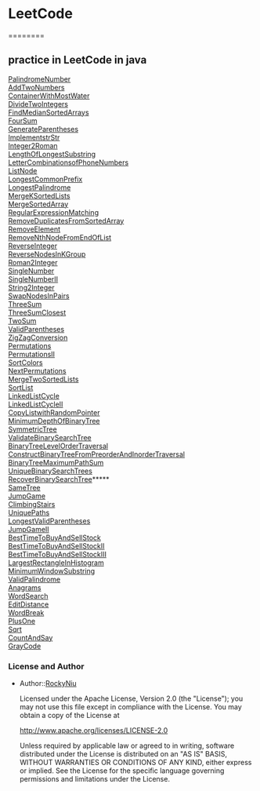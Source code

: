 # LeetCode
========

## practice in LeetCode in java

[PalindromeNumber](/src/leetcode/java/PalindromeNumber.java)<br/>
[AddTwoNumbers](/src/leetcode/java/AddTwoNumbers.java)<br/>
[ContainerWithMostWater](/src/leetcode/java/ContainerWithMostWater.java)<br/>
[DivideTwoIntegers](/src/leetcode/java/DivideTwoIntegers.java)<br/>
[FindMedianSortedArrays](/src/leetcode/java/FindMedianSortedArrays.java)<br/>
[FourSum](/src/leetcode/java/FourSum.java)<br/>
[GenerateParentheses](/src/leetcode/java/GenerateParentheses.java)<br/>
[ImplementstrStr](/src/leetcode/java/ImplementstrStr.java)<br/>
[Integer2Roman](/src/leetcode/java/Integer2Roman.java)<br/>
[LengthOfLongestSubstring](/src/leetcode/java/LengthOfLongestSubstring.java)<br/>
[LetterCombinationsofPhoneNumbers](/src/leetcode/java/LetterCombinationsofPhoneNumbers.java)<br/>
[ListNode](/src/leetcode/java/ListNode.java)<br/>
[LongestCommonPrefix](/src/leetcode/java/LongestCommonPrefix.java)<br/>
[LongestPalindrome](/src/leetcode/java/LongestPalindrome.java)<br/>
[MergeKSortedLists](/src/leetcode/java/MergeKSortedLists.java)<br/>
[MergeSortedArray](/src/leetcode/java/MergeSortedArray.java)<br/>
[RegularExpressionMatching](/src/leetcode/java/RegularExpressionMatching.java)<br/>
[RemoveDuplicatesFromSortedArray](/src/leetcode/java/RemoveDuplicatesFromSortedArray.java)<br/>
[RemoveElement](/src/leetcode/java/RemoveElement.java)<br/>
[RemoveNthNodeFromEndOfList](/src/leetcode/java/RemoveNthNodeFromEndOfList.java)<br/>
[ReverseInteger](/src/leetcode/java/ReverseInteger.java)<br/>
[ReverseNodesInKGroup](/src/leetcode/java/ReverseNodesInKGroup.java)<br/>
[Roman2Integer](/src/leetcode/java/Roman2Integer.java)<br/>
[SingleNumber](/src/leetcode/java/SingleNumber.java)<br/>
[SingleNumberII](/src/leetcode/java/SingleNumberII.java)<br/>
[String2Integer](/src/leetcode/java/String2Integer.java)<br/>
[SwapNodesInPairs](/src/leetcode/java/SwapNodesInPairs.java)<br/>
[ThreeSum](/src/leetcode/java/ThreeSum.java)<br/>
[ThreeSumClosest](/src/leetcode/java/ThreeSumClosest.java)<br/>
[TwoSum](/src/leetcode/java/TwoSum.java)<br/>
[ValidParentheses](/src/leetcode/java/ValidParentheses.java)<br/>
[ZigZagConversion](/src/leetcode/java/ZigZagConversion.java)<br/>
[Permutations](/src/leetcode/java/Permutations.java)<br/>
[PermutationsII](/src/leetcode/java/PermutationsII.java)<br/>
[SortColors](/src/leetcode/java/SortColors.java)<br/>
[NextPermutations](/src/leetcode/java/NextPermutations.java)<br/>
[MergeTwoSortedLists](/src/leetcode/java/MergeTwoSortedLists.java)<br/>
[SortList](/src/leetcode/java/SortList.java)<br/>
[LinkedListCycle](/src/leetcode/java/LinkedListCycle.java)<br/>
[LinkedListCycleII](/src/leetcode/java/LinkedListCycleII.java)<br/>
[CopyListwithRandomPointer](/src/leetcode/java/CopyListwithRandomPointer.java)<br/>
[MinimumDepthOfBinaryTree](/src/leetcode/java/MinimumDepthOfBinaryTree.java)<br/>
[SymmetricTree](/src/leetcode/java/SymmetricTree.java)<br/>
[ValidateBinarySearchTree](/src/leetcode/java/ValidateBinarySearchTree.java)<br/>
[BinaryTreeLevelOrderTraversal](/src/leetcode/java/BinaryTreeLevelOrderTraversal.java)<br/>
[ConstructBinaryTreeFromPreorderAndInorderTraversal](/src/leetcode/java/ConstructBinaryTreeFromPreorderAndInorderTraversal.java)<br/>
[BinaryTreeMaximumPathSum](/src/leetcode/java/BinaryTreeMaximumPathSum.java)<br/>
[UniqueBinarySearchTrees](/src/leetcode/java/UniqueBinarySearchTrees.java)<br/>
[RecoverBinarySearchTree](/src/leetcode/java/RecoverBinarySearchTree.java)*****<br/> 
[SameTree](/src/leetcode/java/SameTree.java)<br/>
[JumpGame](/src/leetcode/java/JumpGame.java)<br/>
[ClimbingStairs](/src/leetcode/java/ClimbingStairs.java)<br/>
[UniquePaths](/src/leetcode/java/UniquePaths.java)<br/>
[LongestValidParentheses](/src/leetcode/java/LongestValidParentheses.java)<br/>
[JumpGameII](/src/leetcode/java/JumpGameII.java)<br/>
[BestTimeToBuyAndSellStock](/src/leetcode/java/BestTimeToBuyAndSellStock.java)<br/>
[BestTimeToBuyAndSellStockII](/src/leetcode/java/BestTimeToBuyAndSellStockII.java)<br/>
[BestTimeToBuyAndSellStockIII](/src/leetcode/java/BestTimeToBuyAndSellStockIII.java)<br/>
[LargestRectangleInHistogram](/src/leetcode/java/LargestRectangleInHistogram.java)<br/>
[MinimumWindowSubstring](/src/leetcode/java/MinimumWindowSubstring.java)<br/>
[ValidPalindrome](/src/leetcode/java/ValidPalindrome.java)<br/>
[Anagrams](/src/leetcode/java/Anagrams.java)<br/>
[WordSearch](/src/leetcode/java/WordSearch.java)<br/>
[EditDistance](/src/leetcode/java/EditDistance.java)<br/>
[WordBreak](/src/leetcode/java/WordBreak.java)<br/>
[PlusOne](/src/leetcode/java/PlusOne.java)<br/>
[Sqrt](/src/leetcode/java/Sqrt.java)<br/>
[CountAndSay](/src/leetcode/java/CountAndSay.java)<br/>
[GrayCode](/src/leetcode/java/GrayCode.java)<br/>

### License and Author
* Author::[RockyNiu](https://github.com/RockyNiu)
  
  Licensed under the Apache License, Version 2.0 (the "License"); you may not use this file except in compliance with the License. You may obtain a copy of the License at

  http://www.apache.org/licenses/LICENSE-2.0

  Unless required by applicable law or agreed to in writing, software distributed under the License is distributed on an "AS IS" BASIS, WITHOUT WARRANTIES OR CONDITIONS OF ANY KIND, either express or implied. See the License for the specific language governing permissions and limitations under the License.
